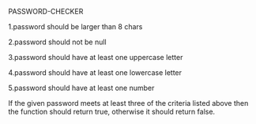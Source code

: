 PASSWORD-CHECKER

1.password should be larger than 8 chars

2.password should not be null

3.password should have at least one uppercase letter

4.password should have at least one lowercase letter

5.password should have at least one number

If the given password meets at least three of the criteria listed above then the function should return true, otherwise it should return false.

